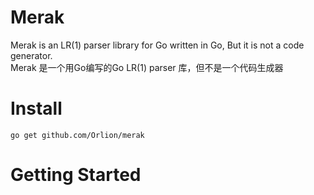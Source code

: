 # Merak
Merak is an LR(1) parser library for Go written in Go, But it is not a code generator.  
Merak 是一个用Go编写的Go LR(1) parser 库，但不是一个代码生成器   

# Install
```
go get github.com/Orlion/merak
```

# Getting Started
